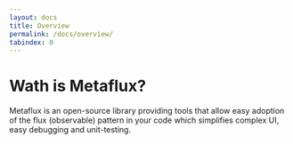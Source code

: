 ```yaml
---
layout: docs
title: Overview
permalink: /docs/overview/
tabindex: 0
---
```


# Wath is Metaflux?

Metaflux is an open-source library providing tools that allow easy adoption of the flux (observable) pattern in your code which simplifies complex UI, easy debugging and unit-testing.
